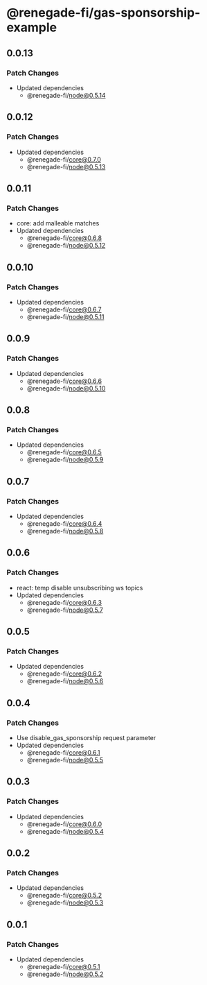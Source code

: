 # @renegade-fi/gas-sponsorship-example

## 0.0.13

### Patch Changes

- Updated dependencies
  - @renegade-fi/node@0.5.14

## 0.0.12

### Patch Changes

- Updated dependencies
  - @renegade-fi/core@0.7.0
  - @renegade-fi/node@0.5.13

## 0.0.11

### Patch Changes

- core: add malleable matches
- Updated dependencies
  - @renegade-fi/core@0.6.8
  - @renegade-fi/node@0.5.12

## 0.0.10

### Patch Changes

- Updated dependencies
  - @renegade-fi/core@0.6.7
  - @renegade-fi/node@0.5.11

## 0.0.9

### Patch Changes

- Updated dependencies
  - @renegade-fi/core@0.6.6
  - @renegade-fi/node@0.5.10

## 0.0.8

### Patch Changes

- Updated dependencies
  - @renegade-fi/core@0.6.5
  - @renegade-fi/node@0.5.9

## 0.0.7

### Patch Changes

- Updated dependencies
  - @renegade-fi/core@0.6.4
  - @renegade-fi/node@0.5.8

## 0.0.6

### Patch Changes

- react: temp disable unsubscribing ws topics
- Updated dependencies
  - @renegade-fi/core@0.6.3
  - @renegade-fi/node@0.5.7

## 0.0.5

### Patch Changes

- Updated dependencies
  - @renegade-fi/core@0.6.2
  - @renegade-fi/node@0.5.6

## 0.0.4

### Patch Changes

- Use disable_gas_sponsorship request parameter
- Updated dependencies
  - @renegade-fi/core@0.6.1
  - @renegade-fi/node@0.5.5

## 0.0.3

### Patch Changes

- Updated dependencies
  - @renegade-fi/core@0.6.0
  - @renegade-fi/node@0.5.4

## 0.0.2

### Patch Changes

- Updated dependencies
  - @renegade-fi/core@0.5.2
  - @renegade-fi/node@0.5.3

## 0.0.1

### Patch Changes

- Updated dependencies
  - @renegade-fi/core@0.5.1
  - @renegade-fi/node@0.5.2
